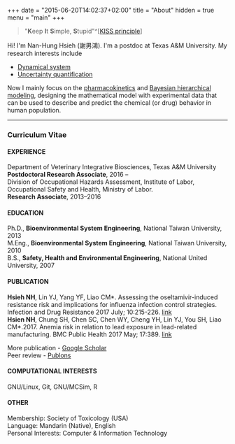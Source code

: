 +++
date = "2015-06-20T14:02:37+02:00"
title = "About"
hidden = true
menu = "main"
+++


> "**K**eep **I**t **S**imple, **S**tupid"^[[KISS principle](https://en.wikipedia.org/wiki/KISS_principle)]

Hi! I'm Nan-Hung Hsieh (謝男鴻). I'm a postdoc at Texas A&M University. My research interests include

- [Dynamical system](https://en.wikipedia.org/wiki/Dynamical_system)
- [Uncertainty quantification](https://en.wikipedia.org/wiki/Uncertainty_quantification)

Now I mainly focus on the [pharmacokinetics](https://en.wikipedia.org/wiki/Pharmacokinetics) and [Bayesian hierarchical modeling](https://en.wikipedia.org/wiki/Bayesian_hierarchical_modeling), designing the mathematical model with experimental data that can be used to describe and predict the chemical (or drug) behavior in human population.

***

### Curriculum Vitae
#### EXPERIENCE
Department of Veterinary Integrative Biosciences, Texas A&M University  
**Postdoctoral Research Associate**, 2016 –   
Division of Occupational Hazards Assessment, Institute of Labor, Occupational Safety and Health, Ministry of Labor.  
**Research Associate**, 2013–2016  
#### EDUCATION
Ph.D., **Bioenvironmental System Engineering**, National Taiwan University, 2013  
M.Eng., **Bioenvironmental System Engineering**, National Taiwan University, 2010  
B.S., **Safety, Health and Environmental Engineering**, National United University, 2007  

#### PUBLICATION
**Hsieh NH**, Lin YJ, Yang YF, Liao CM*. Assessing the oseltamivir-induced resistance risk and implications for influenza infection control strategies. Infection and Drug Resistance 2017 July; 10:215-226. [link](https://www.dovepress.com/articles.php?article_id=33883)  
**Hsien NH**, Chung SH, Chen SC, Chen WY, Cheng YH, Lin YJ, You SH, Liao CM*.2017. Anemia risk in relation to lead exposure in lead-related manufacturing. BMC Public Health 2017 May; 17:389. [link](https://bmcpublichealth.biomedcentral.com/articles/10.1186/s12889-017-4315-7)

More publication - [Google Scholar](https://scholar.google.com/citations?user=AM1YgJAAAAAJ&hl=en&oi=ao)  
Peer review - [Publons](https://publons.com/author/435686/nan-hung-hsieh)

#### COMPUTATIONAL INTERESTS
GNU/Linux, Git, GNU/MCSim, R

#### OTHER
Membership: Society of Toxicology (USA)  
Language: Mandarin (Native), English   
Personal Interests: Computer & Information Technology  


